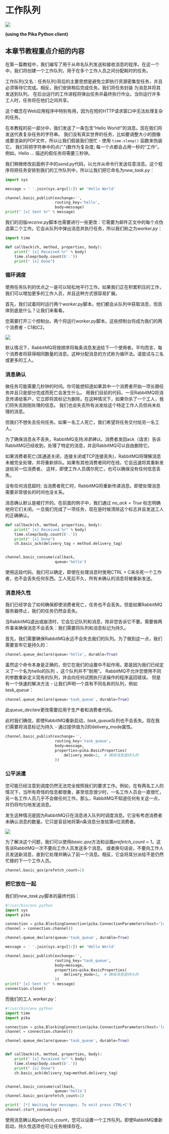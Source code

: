 # 工作队列

![](https://img.vim-cn.com/05/9875c4bc4e3e79bb873acfc4f7f222ad885898.png)

**(using the Pika Python client)**

## 本章节教程重点介绍的内容

在第一篇教程中，我们编写了用于从命名队列发送和接收消息的程序。在这一个中，我们将创建一个工作队列，用于在多个工作人员之间分配耗时的任务。

工作队列(又名：任务队列)背后的主要思想是避免立即执行资源密集型任务，并且必须等待它完成。相反，我们安排稍后完成任务。我们将任务封装 为消息并将其发送到队列。
在后台运行的工作进程将弹出任务并最终执行作业。当你运行许多工人时，任务将在他们之间共享。

这个概念在Web应用程序中特别有用，因为在短的HTTP请求窗口中无法处理复杂的任务。

在本教程的前一部分中，我们发送了一条包含“Hello World!”的消息。现在我们将发送代表复杂任务的字符串。
我们没有真实世界的任务，比如要调整大小的图像或要渲染的PDF文件，所以让我们假装我们很忙 - 使用 <code>time.sleep()</code> 函数来伪装它。
我们将把字符串中的点(".")数作为复杂度; 每一个点都会占用一秒的“工作”。例如，Hello ... 描述的假任务将需要三秒钟。

我们稍微修改前面例子中的*send.py*代码，以允许从命令行发送任意消息。这个程序将把任务安排到我们的工作队列中，所以让我们把它命名为*new_task.py*：

```python
import sys

message = ' '.join(sys.argv[1:]) or 'Hello World'

channel.basic_publish(exchange='',
                      routing_key='hello',
                      body=message)
print(" [x] Sent %r" % message)
```

我们的旧版*receive.py*脚本也需要进行一些更改：它需要为邮件正文中的每个点伪造第二个工作。它会从队列中弹出消息并执行任务，所以我们称之为*worker.py*：

```python
import time

def callback(ch, method, properties, body):
    print(" [x] Received %r" % body)
    time.sleep(body.count(b'.'))
    print(" [x] Done")
```

### 循环调度

使用任务队列的优点之一是可以轻松地平行工作。如果我们正在积累积压的工作，我们可以增加更多的工作人员，并且这种方式很容易扩展。

首先，我们试着同时运行两个*worker.py*脚本。他们都会从队列中获取消息，但具体到底是什么？让我们来看看。

您需要打开三个控制台。两个将运行*worker.py*脚本。这些控制台将成为我们的两个消费者 - C1和C2。

![](https://img.vim-cn.com/93/582d363346c5d7f316f745e963cf4d1c62c9be.jpg)

默认情况下，RabbitMQ将按顺序将每条消息发送给下一个使用者。平均而言，每个消费者将获得相同数量的消息。这种分配消息的方式称为循环法。请尝试与三名或更多的工人。

### 消息确认

做任务可能需要几秒钟的时间。你可能想知道如果其中一个消费者开始一项长期任务并且只是部分完成而死亡会发生什么。
用我们目前的代码，一旦RabbitMQ将消息传递给客户，它立即将其标记为删除。在这种情况下，如果你杀了一个工人，我们将失去刚刚处理的信息。
我们也会失去所有派发给这个特定工作人员但尚未处理的消息。

但我们不想失去任何任务。如果一名工人死亡，我们希望将任务交付给另一名工人。

为了确保消息永不丢失，RabbitMQ支持*消息确认*。消费者发回ack（请求）告诉RabbitMQ已经收到，处理了特定的消息，并且RabbitMQ可以自由删除它。

如果消费者死亡(其通道关闭，连接关闭或TCP连接丢失)，RabbitMQ将理解消息未被完全处理，并将重新排队。如果有其他消费者同时在线，它会迅速将其重新发送给另一位消费者。
这样，即使工作人员偶尔死亡，也可以确保没有任何信息丢失。

没有任何消息超时; 当消费者死亡时，RabbitMQ将重新传递消息。即使处理消息需要非常很长的时间也没关系。

消息确认默认是被打开的。在前面的例子中，我们通过 *no_ack = True* 标志明确地将它们关闭。一旦我们完成了一项任务，现在是时候清除这个标志并且发送工人的正确确认。

```python
def callback(ch, method, properties, body):
    print(" [x] Received %r" % body)
    time.sleep(body.count(b'.'))
    print(" [x] Done")
    ch.basic_ack(delivery_tag = method.delivery_tag)


channel.basic_consume(callback,
                      queue='hello')
```

使用这段代码，我们可以确定，即使在处理消息时使用CTRL + C来杀死一个工作者，也不会丢失任何东西。工人死后不久，所有未确认的消息将被重新发送。


### 消息持久性

我们已经学会了如何确保即使消费者死亡，任务也不会丢失。但是如果RabbitMQ服务器停止，我们的任务仍然会丢失。

当RabbitMQ退出或崩溃时，它会忘记队列和消息，除非您告诉它不要。需要做两件事来确保消息不会丢失：我们需要将队列和消息标记为持久。

首先，我们需要确保RabbitMQ永远不会失去我们的队列。为了做到这一点，我们需要宣布它是持久的：

```python
channel.queue_declare(queue='hello', durable=True)
```

虽然这个命令本身是正确的，但它在我们的设置中不起作用。那是因为我们已经定义了一个名为hello的队列 ，这个队列并不"耐用"。
RabbitMQ不允许您使用不同的参数重新定义现有的队列，并会向任何试图执行该操作的程序返回错误。
但是有一个快速的解决方法 - 让我们声明一个具有不同名称的队列，例如*task_queue*：

```python
channel.queue_declare(queue='task_queue', durable=True)
```

此*queue_declare*更改需要应用于生产者和消费者代码。

此时我们确信，即使RabbitMQ重新启动，*task_queue*队列也不会丢失。现在我们需要将消息标记为持久 - 通过提供值为2的delivery_mode属性。

```python
channel.basic_publish(exchange='',
                      routing_key='task_queue',
                      body=message,
                      properties=pika.BasicProperties(
                          delivery_mode=2,  # 确保消息是持久的
                      ))
```

### 公平派遣

您可能已经注意到调度仍然无法完全按照我们的要求工作。例如，在有两名工人的情况下，当所有奇怪的信息都很重，甚至信息很少时，一名工作人员会一直很忙，
另一名工作人员几乎不会做任何工作。那么，RabbitMQ不知道任何有关这一点，并仍将均匀地发送消息。

发生这种情况是因为RabbitMQ只在消息进入队列时调度消息。它没有考虑消费者未确认消息的数量。它只是盲目地将第n条消息分发给第n位消费者。

![](https://img.vim-cn.com/78/a3796d113a89038463ed2613e0292f74a22ec3.png)

为了解决这个问题，我们可以使用*basic.qos*方法和设置*prefetch_count = 1*。这告诉RabbitMQ一次不要向工作人员发送多个消息。
或者换句话说，不要向工作人员发送新消息，直到它处理并确认了前一个消息。相反，它会将其分派给不是仍然忙碌的下一个工作人员。

```python
channel.basic_qos(prefetch_count=1)
```

### 把它放在一起

我们的*new_task.py*脚本的最终代码：

```python
#!/usr/bin/env python
import sys
import pika

connection = pika.BlockingConnection(pika.ConnectionParameters(host='localhost'))
channel = connection.channel()

channel.queue_declare(queue='task_queue', durable=True)

message = ' '.join(sys.argv[1:]) or 'Hello World'

channel.basic_publish(exchange='',
                      routing_key='task_queue',
                      body=message,
                      properties=pika.BasicProperties(
                          delivery_mode=2,  # 确保消息是持久的
                      ))
print(" [x] Sent %r" % message)
connection.close()
```

而我们的工人 *worker.py*：

```python
#!/usr/bin/env python
import time
import pika

connection = pika.BlockingConnection(pika.ConnectionParameters(host='localhost'))
channel = connection.channel()

channel.queue_declare(queue='task_queue', durable=True)


def callback(ch, method, properties, body):
    print(" [x] Received %r" % body)
    time.sleep(body.count(b'.'))
    print(" [x] Done")
    ch.basic_ack(delivery_tag=method.delivery_tag)


channel.basic_consume(callback,
                      queue='hello')
channel.basic_qos(prefetch_count=1)

print(' [*] Waiting for messages. To exit press CTRL+C')
channel.start_consuming()
```

使用消息确认和*prefetch_count*，您可以设置一个工作队列。即使RabbitMQ重新启动，持久性选项也可让任务继续存在。
